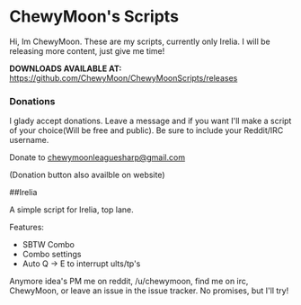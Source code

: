 ChewyMoon's Scripts
===================

Hi, Im ChewyMoon. These are my scripts, currently only Irelia. I will be releasing more content, just give me time!

**DOWNLOADS AVAILABLE AT:** https://github.com/ChewyMoon/ChewyMoonScripts/releases

### Donations

I glady accept donations. Leave a message and if you want I'll make a script of your choice(Will be free and public). Be sure to include your Reddit/IRC username.

Donate to chewymoonleaguesharp@gmail.com

(Donation button also availble on website)

##Irelia

A simple script for Irelia, top lane.

Features:

* SBTW Combo
* Combo settings
* Auto Q -> E to interrupt ults/tp's

Anymore idea's PM me on reddit, /u/chewymoon, find me on irc, ChewyMoon, or leave an issue in the issue tracker. No promises, but I'll try!
